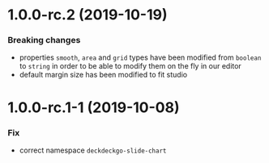 <a name="1.0.0-rc.2"></a>
# 1.0.0-rc.2 (2019-10-19)

### Breaking changes

*  properties `smooth`, `area` and `grid` types have been modified from `boolean` to `string` in order to be able to modify them on the fly in our editor
* default margin size has been modified to fit studio

<a name="1.0.0-rc.1-1"></a>
# 1.0.0-rc.1-1 (2019-10-08)

### Fix

* correct namespace `deckdeckgo-slide-chart`
